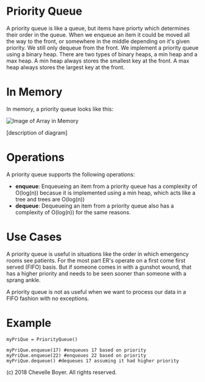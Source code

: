# Priority Queue

A priority queue is like a queue, but items have priorty which determines their order in the queue. When we enqueue an item it could be moved all the way to the front, or somewhere in the middle depending on it's given priority. We still only dequeue from the front. We implement a priority queue using a binary heap. There are two types of binary heaps, a min heap and a max heap. A min heap always stores the smallest key at the front. A max heap always stores the largest key at the front.

# In Memory

In memory, a priority queue looks like this:

![Image of Array in Memory](images/array_memory.png)

\[description of diagram\]

# Operations

A priority queue supports the following operations:

* **enqueue**: Enqueueing an item from a priority queue has a complexity of O(log(n)) becasue it is implemented using a min heap, which acts like a tree and trees are O(log(n))
* **dequeue**: Dequeueing an item from a priority queue also has a complexity of O(log(n)) for the same reasons.

# Use Cases

A priority queue is useful in situations like the order in which emergency rooms see patients. For the most part ER's operate on a first come first served (FIFO) basis. But if someone comes in with a gunshot wound, that has a higher priority and needs to be seen sooner than someone with a sprang ankle.

A priority queue is not as useful when we want to process our data in a FIFO fashion with no exceptions.

# Example

```
myPriQue = PriorityQueue()

myPriQue.enqueue(17) #enqueues 17 based on priority
myPriQue.enqueue(22) #enqueues 22 based on priority
myPriQue.dequeue() #dequeues 17 assuming it had higher priority
```

(c) 2018 Chevelle Boyer. All rights reserved.
